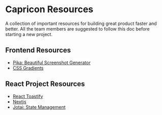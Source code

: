 # Capricon Resources
A collection of important resources for building great product faster and better. All the team members are suggested to follow this doc
before starting a new project.

## Frontend Resources
- [Pika: Beautiful Screenshot Generator](https://pika.style/)
- [CSS Gradients](https://cssgradient.io/)

## React Project Resources
- [React Toastify](https://www.npmjs.com/package/react-toastify)
- [Nextjs](https://nextjs.org/)
- [Jotai: State Management](https://jotai.org/)
